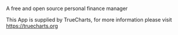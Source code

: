 
A free and open source personal finance manager

This App is supplied by TrueCharts, for more information please visit https://truecharts.org
